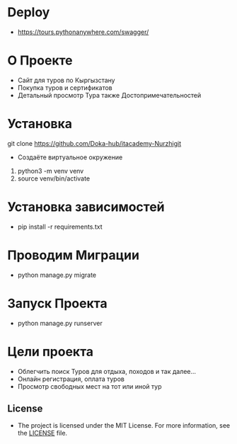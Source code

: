 # Deploy

- https://tours.pythonanywhere.com/swagger/

# О Проекте
- Сайт для туров по Кыргызстану 
- Покупка туров и сертификатов
- Детальный просмотр Тура также Достопримечательностей
# Установка
git clone https://github.com/Doka-hub/itacademy-Nurzhigit
- Создаёте виртуальное окружение 
1. python3 -m venv venv
2. source venv/bin/activate

# Установка зависимостей 
- pip install -r requirements.txt

# Проводим Миграции
- python manage.py migrate

# Запуск Проекта
- python manage.py runserver

# Цели проекта 
- Облегчить поиск Туров для отдыха, походов и так далее...
- Онлайн регистрация, оплата туров
- Просмотр свободных мест на тот или иной тур

## License

- The project is licensed under the MIT License. For more information, see the [LICENSE](LICENSE) file.
